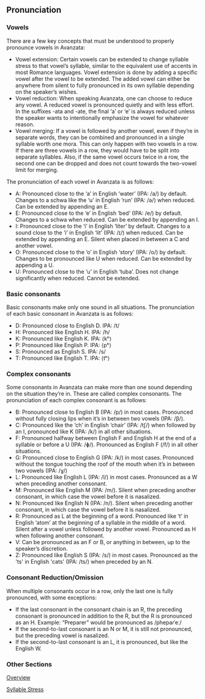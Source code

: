 ## Pronunciation  
### Vowels
There are a few key concepts that must be understood to properly pronounce vowels in Avanzata:

- Vowel extension: Certain vowels can be extended to change syllable stress to that vowel’s syllable, similar to the equivalent use of accents in most Romance languages. Vowel extension is done by adding a specific vowel after the vowel to be extended. The added vowel can either be anywhere from silent to fully pronounced in its own syllable depending on the speaker’s wishes.  
- Vowel reduction: When speaking Avanzata, one can choose to reduce any vowel. A reduced vowel is pronounced quietly and with less effort. In the suffixes \-ata and \-ate, the final ‘a’ or ‘e’ is always reduced unless the speaker wants to intentionally emphasize the vowel for whatever reason.  
- Vowel merging: If a vowel is followed by another vowel, even if they’re in separate words, they can be combined and pronounced in a single syllable worth one mora. This can only happen with two vowels in a row. If there are three vowels in a row, they would have to be split into separate syllables. Also, if the same vowel occurs twice in a row, the second one can be dropped and does not count towards the two-vowel limit for merging.

The pronunciation of each vowel in Avanzata is as follows:

- A: Pronounced close to the ‘a’ in English ‘water’ (IPA: /a/) by default. Changes to a schwa like the ‘u’ in English ‘run’ (IPA: /ə/) when reduced. Can be extended by appending an E.  
- E: Pronounced close to the ‘e’ in English ‘bed’ (IPA: /e/) by default. Changes to a schwa when reduced. Can be extended by appending an I.  
- I: Pronounced close to the ‘i’ in English ‘liter’ by default. Changes to a sound close to the ‘i’ in English ‘lit’ (IPA: /ɪ/) when reduced. Can be extended by appending an E. Silent when placed in between a C and another vowel.
- O: Pronounced close to the ‘o’ in English ‘story’ (IPA: /o/) by default. Changes to be pronounced like U when reduced. Can be extended by appending a U.  
- U: Pronounced close to the ‘u’ in English ‘tuba’. Does not change significantly when reduced. Cannot be extended.

### Basic consonants
Basic consonants make only one sound in all situations. The pronunciation of each basic consonant in Avanzata is as follows:  

- D: Pronounced close to English D. IPA: /t/  
- H: Pronounced like English H. IPA: /h/  
- K: Pronounced like English K. IPA: ⟨kʰ⟩  
- P: Pronounced like English P. IPA: ⟨pʰ⟩  
- S: Pronounced as English S. IPA: /s/  
- T: Pronounced like English T. IPA: ⟨tʰ⟩  

### Complex consonants
Some consonants in Avanzata can make more than one sound depending on the situation they’re in. These are called complex consonants. The pronunciation of each complex consonant is as follows:

- B: Pronounced close to English B (IPA: /p/) in most cases. Pronounced without fully closing lips when it’s in between two vowels (IPA: /β/).  
- C: Pronounced like the ‘ch’ in English ‘chair’ (IPA: /tʃ/) when followed by an I, pronounced like K (IPA: /k/) in all other situations.  
- F: Pronounced halfway between English F and English H at the end of a syllable or before a U (IPA: /ɸ/). Pronounced as English F (/f/) in all other situations.  
- G: Pronounced close to English G (IPA: /k/) in most cases. Pronounced without the tongue touching the roof of the mouth when it’s in between two vowels (IPA: /ɣ/)  
- L: Pronounced like English L (IPA: /l/) in most cases. Pronounced as a W when preceding another consonant.  
- M: Pronounced like English M (IPA: /m/). Silent when preceding another consonant, in which case the vowel before it is nasalized.  
- N: Pronounced like English N (IPA: /n/). Silent when preceding another consonant, in which case the vowel before it is nasalized.  
- R: Pronounced as L at the beginning of a word. Pronounced like ‘t’ in English ‘atom’ at the beginning of a syllable in the middle of a word. Silent after a vowel unless followed by another vowel. Pronounced as H when following another consonant.  
- V: Can be pronounced as an F or B, or anything in between, up to the speaker’s discretion.
- Z: Pronounced like English S (IPA: /s/) in most cases. Pronounced as the 'ts' in English 'cats' (IPA: /ts/) when preceded by an N.

### Consonant Reduction/Omission
When multiple consonants occur in a row, only the last one is fully pronounced, with some exceptions:

- If the last consonant in the consonant chain is an R, the preceding consonant is pronounced in addition to the R, but the R is pronounced as an H. Example: “Preparer” would be pronounced as /phepaɾˈeː/  
- If the second-to-last consonant is an N or M, it is still not pronounced, but the preceding vowel is nasalized.  
- If the second-to-last consonant is an L, it is pronounced, but like the English W.

### Other Sections
[Overview](README.md)

[Syllable Stress](Syllable_Stress.md)

